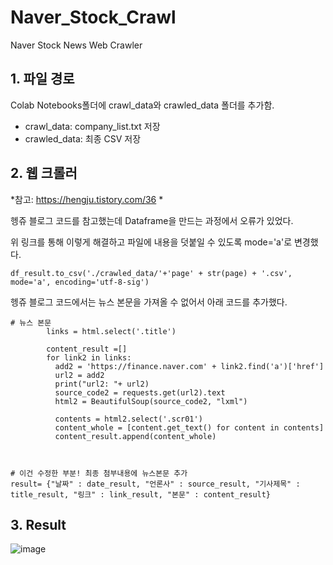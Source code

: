 # Naver_Stock_Crawl
Naver Stock News Web Crawler

## 1. 파일 경로
Colab Notebooks폴더에 crawl_data와 crawled_data 폴더를 추가함.

- crawl_data: company_list.txt 저장
- crawled_data: 최종 CSV 저장

## 2. 웹 크롤러
*참고: https://hengju.tistory.com/36 *


헹쥬 블로그 코드를 참고했는데 Dataframe을 만드는 과정에서 오류가 있었다.

위 링크를 통해 이렇게 해결하고 파일에 내용을 덧붙일 수 있도록 mode='a'로 변경했다.
```
df_result.to_csv('./crawled_data/'+'page' + str(page) + '.csv', mode='a', encoding='utf-8-sig')
```


헹쥬 블로그 코드에서는 뉴스 본문을 가져올 수 없어서 아래 코드를 추가했다.
```
# 뉴스 본문
        links = html.select('.title') 

        content_result =[]
        for link2 in links: 
          add2 = 'https://finance.naver.com' + link2.find('a')['href']
          url2 = add2
          print("url2: "+ url2)
          source_code2 = requests.get(url2).text
          html2 = BeautifulSoup(source_code2, "lxml")

          contents = html2.select('.scr01')
          content_whole = [content.get_text() for content in contents] 
          content_result.append(content_whole)



# 이건 수정한 부분! 최종 첨부내용에 뉴스본문 추가
result= {"날짜" : date_result, "언론사" : source_result, "기사제목" : title_result, "링크" : link_result, "본문" : content_result}
```

## 3. Result
![image](https://user-images.githubusercontent.com/55427886/113545137-8e943a00-9624-11eb-9656-2ff7c9a34d69.png)
